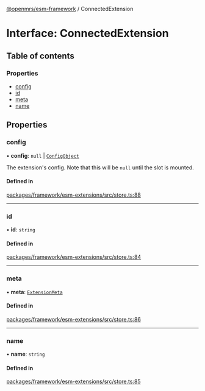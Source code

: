 [@openmrs/esm-framework](../API.md) / ConnectedExtension

# Interface: ConnectedExtension

## Table of contents

### Properties

- [config](ConnectedExtension.md#config)
- [id](ConnectedExtension.md#id)
- [meta](ConnectedExtension.md#meta)
- [name](ConnectedExtension.md#name)

## Properties

### config

• **config**: ``null`` \| [`ConfigObject`](ConfigObject.md)

The extension's config. Note that this will be `null` until the slot is mounted.

#### Defined in

[packages/framework/esm-extensions/src/store.ts:88](https://github.com/openmrs/openmrs-esm-core/blob/master/packages/framework/esm-extensions/src/store.ts#L88)

___

### id

• **id**: `string`

#### Defined in

[packages/framework/esm-extensions/src/store.ts:84](https://github.com/openmrs/openmrs-esm-core/blob/master/packages/framework/esm-extensions/src/store.ts#L84)

___

### meta

• **meta**: [`ExtensionMeta`](ExtensionMeta.md)

#### Defined in

[packages/framework/esm-extensions/src/store.ts:86](https://github.com/openmrs/openmrs-esm-core/blob/master/packages/framework/esm-extensions/src/store.ts#L86)

___

### name

• **name**: `string`

#### Defined in

[packages/framework/esm-extensions/src/store.ts:85](https://github.com/openmrs/openmrs-esm-core/blob/master/packages/framework/esm-extensions/src/store.ts#L85)
